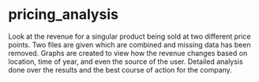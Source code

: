 # pricing_analysis

Look at the revenue for a singular product being sold at two different price points. Two files are given which are combined and missing data has been removed. Graphs are created to view how the revenue changes based on location, time of year, and even the source of the user. Detailed analysis done over the results and the best course of action for the company. 
